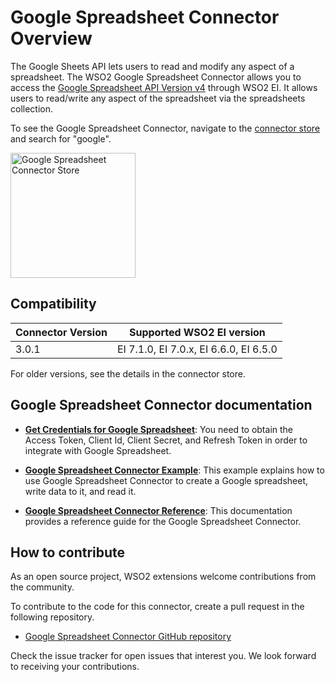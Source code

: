 # Google Spreadsheet Connector Overview

The Google Sheets API lets users to read and modify any aspect of a spreadsheet. The WSO2 Google Spreadsheet Connector allows you to access the [Google Spreadsheet API Version v4](https://developers.google.com/sheets/api/guides/concepts) through WSO2 EI. It allows users to read/write any aspect of the spreadsheet via the spreadsheets collection.

To see the Google Spreadsheet Connector, navigate to the [connector store](https://store.wso2.com/store/assets/esbconnector/list) and search for "google".

<img src="{{base_path}}/assets/img/integrate/connectors/google-spreadsheet-store.png" title="Google Spreadsheet Connector Store" width="200" alt="Google Spreadsheet Connector Store"/>

## Compatibility

| Connector Version | Supported WSO2 EI version |
| ------------- |-------------|
| 3.0.1    | EI 7.1.0, EI 7.0.x, EI 6.6.0, EI 6.5.0 |

For older versions, see the details in the connector store.

## Google Spreadsheet Connector documentation

* **[Get Credentials for Google Spreadsheet](get-credentials-for-google-spreadsheet.md)**: You need to obtain the Access Token, Client Id, Client Secret, and Refresh Token in order to integrate with Google Spreadsheet. 

* **[Google Spreadsheet Connector Example](google-spreadsheet-connector-example.md)**: This example explains how to use Google Spreadsheet Connector to create a Google spreadsheet, write data to it, and read it. 

* **[Google Spreadsheet Connector Reference](google-spreadsheet-connector-config.md)**: This documentation provides a reference guide for the Google Spreadsheet Connector.

## How to contribute

As an open source project, WSO2 extensions welcome contributions from the community. 

To contribute to the code for this connector, create a pull request in the following repository. 

* [Google Spreadsheet Connector GitHub repository](https://github.com/wso2-extensions/esb-connector-googlespreadsheet)

Check the issue tracker for open issues that interest you. We look forward to receiving your contributions.
